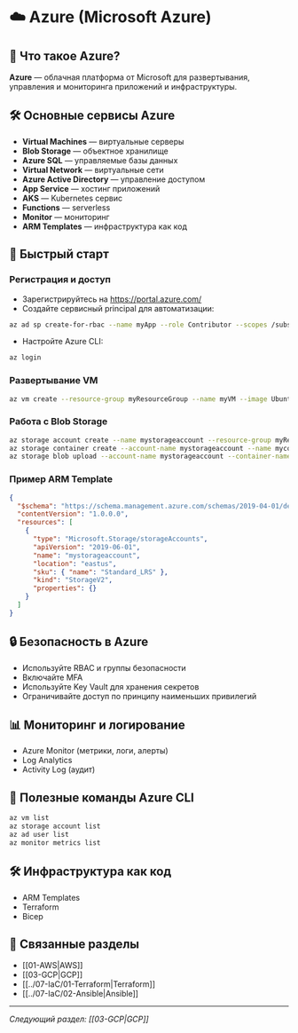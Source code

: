 # ☁️ Azure (Microsoft Azure)

## 📖 Что такое Azure?

**Azure** — облачная платформа от Microsoft для развертывания, управления и мониторинга приложений и инфраструктуры.

## 🛠️ Основные сервисы Azure
- **Virtual Machines** — виртуальные серверы
- **Blob Storage** — объектное хранилище
- **Azure SQL** — управляемые базы данных
- **Virtual Network** — виртуальные сети
- **Azure Active Directory** — управление доступом
- **App Service** — хостинг приложений
- **AKS** — Kubernetes сервис
- **Functions** — serverless
- **Monitor** — мониторинг
- **ARM Templates** — инфраструктура как код

## 🚀 Быстрый старт

### Регистрация и доступ
- Зарегистрируйтесь на https://portal.azure.com/
- Создайте сервисный principal для автоматизации:
```bash
az ad sp create-for-rbac --name myApp --role Contributor --scopes /subscriptions/<SUBSCRIPTION_ID>
```
- Настройте Azure CLI:
```bash
az login
```

### Развертывание VM
```bash
az vm create --resource-group myResourceGroup --name myVM --image UbuntuLTS --admin-username azureuser --generate-ssh-keys
```

### Работа с Blob Storage
```bash
az storage account create --name mystorageaccount --resource-group myResourceGroup --location eastus --sku Standard_LRS
az storage container create --account-name mystorageaccount --name mycontainer
az storage blob upload --account-name mystorageaccount --container-name mycontainer --file file.txt --name file.txt
```

### Пример ARM Template
```json
{
  "$schema": "https://schema.management.azure.com/schemas/2019-04-01/deploymentTemplate.json#",
  "contentVersion": "1.0.0.0",
  "resources": [
    {
      "type": "Microsoft.Storage/storageAccounts",
      "apiVersion": "2019-06-01",
      "name": "mystorageaccount",
      "location": "eastus",
      "sku": { "name": "Standard_LRS" },
      "kind": "StorageV2",
      "properties": {}
    }
  ]
}
```

## 🔒 Безопасность в Azure
- Используйте RBAC и группы безопасности
- Включайте MFA
- Используйте Key Vault для хранения секретов
- Ограничивайте доступ по принципу наименьших привилегий

## 📊 Мониторинг и логирование
- Azure Monitor (метрики, логи, алерты)
- Log Analytics
- Activity Log (аудит)

## 📝 Полезные команды Azure CLI
```bash
az vm list
az storage account list
az ad user list
az monitor metrics list
```

## 🛠️ Инфраструктура как код
- ARM Templates
- Terraform
- Bicep

## 🔗 Связанные разделы
- [[01-AWS|AWS]]
- [[03-GCP|GCP]]
- [[../07-IaC/01-Terraform|Terraform]]
- [[../07-IaC/02-Ansible|Ansible]]

---

*Следующий раздел: [[03-GCP|GCP]]* 